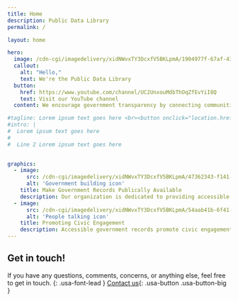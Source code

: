 ```yaml
---
title: Home
description: Public Data Library
permalink: /

layout: home

hero:
  image: /cdn-cgi/imagedelivery/xidNWvxTY3DcxfV5BKLpmA/1904977f-67af-435f-c3a3-3b1e9f42c600/unlimited
  callout:
    alt: "Hello,"
    text: We're the Public Data Library
  button:
    href: https://www.youtube.com/channel/UC2UnxouMdbThOqZfEvYiI8Q
    text: Visit our YouTube channel
  content: We encourage government transparency by connecting communities to hard-to-find government records - for free.

#tagline: Lorem ipsum text goes here <br><button onclick="location.href='Lorem ipsum text goes here'" class="">Donate</button>
#intro: |
#  Lorem ipsum text goes here
#
#  Line 2 Lorem ipsum text goes here
  

graphics:
  - image:
      src: /cdn-cgi/imagedelivery/xidNWvxTY3DcxfV5BKLpmA/47362343-f141-43f4-a1d7-29b6b6492c00/150
      alt: 'Government building icon'
    title: Make Government Records Publically Available
    description: Our organization is dedicated to providing accessible and transparent government records. By leveraging the latest technology and industry best practices, we present complex data in a clear and user-friendly format.
  - image:
      src: /cdn-cgi/imagedelivery/xidNWvxTY3DcxfV5BKLpmA/54aab41b-6f41-4ab0-5772-fddb63936100/150
      alt: 'People talking icon'
    title: Promoting Civic Engagement
    description: Accessible government records promote civic engagement by providing citizens with the information needed to participate in the democratic process, hold elected officials accountable, and make informed decisions.
---
```


## Get in touch!

If you have any questions, comments, concerns, or anything else, feel free to get in touch.
{: .usa-font-lead }
[Contact us](/contact/){: .usa-button .usa-button-big }
